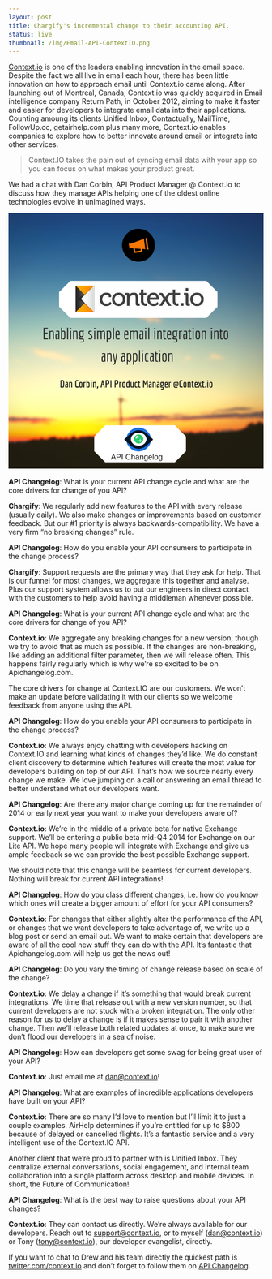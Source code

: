 ```yaml
---
layout: post
title: Chargify's incremental change to their accounting API.
status: live
thumbnail: /img/Email-API-ContextIO.png
---
```


[Context.io](https://www.context.io "Context.io") is one of the leaders enabling innovation in the email space. Despite the fact we all live in email each hour, there has been little innovation on how to approach email until Context.io came along. After launching out of Montreal, Canada, Context.io was quickly acquired in Email intelligence company Return Path, in October 2012, aiming to make it faster and easier for developers to integrate email data into their applications. Counting amoung its clients Unified Inbox, Contactually, MailTime, FollowUp.cc, getairhelp.com plus many more, Context.io enables companies to explore how to better innovate around email or integrate into other services. 

> Context.IO takes the pain out of syncing email data with your app so you can focus on what makes your product great.

We had a chat with Dan Corbin, API Product Manager @ Context.io to discuss how they manage APIs helping one of the oldest online technologies evolve in unimagined ways. 

![](/img/Email-API-ContextIO.png)


**API Changelog**: What is your current API change cycle and what are the core drivers for change of you API?

**Chargify**: We regularly add new features to the API with every release (usually daily). We also make changes or improvements based on customer feedback. But our #1 priority is always backwards-compatibility.  We have a very firm “no breaking changes” rule.


**API Changelog**: How do you enable your API consumers to participate in the change process?

**Chargify**: Support requests are the primary way that they ask for help.  That is our funnel for most changes, we aggregate this together and analyse. Plus our support system allows us to put our engineers in direct contact with the customers to help avoid having a middleman whenever possible.


**API Changelog**: What is your current API change cycle and what are the core drivers for change of you API?

**Context.io**: We aggregate any breaking changes for a new version, though we try to avoid that as much as possible. If the changes are non-breaking, like adding an additional filter parameter, then we will release often. This happens fairly regularly which is why we’re so excited to be on Apichangelog.com. 

The core drivers for change at Context.IO are our customers. We won’t make an update before validating it with our clients so we welcome feedback from anyone using the API. 


**API Changelog**: How do you enable your API consumers to participate in the change process?

**Context.io**: We always enjoy chatting with developers hacking on Context.IO and learning what kinds of changes they’d like. We do constant client discovery to determine which features will create the most value for developers building on top of our API. That’s how we source nearly every change we make. We love jumping on a call or answering an email thread to better understand what our developers want.


**API Changelog**: Are there any major change coming up for the remainder of 2014 or early next year you want to make your developers aware of?

**Context.io**: We’re in the middle of a private beta for native Exchange support. We’ll be entering a public beta mid-Q4 2014 for Exchange on our Lite API. We hope many people will integrate with Exchange and give us ample feedback so we can provide the best possible Exchange support.

We should note that this change will be seamless for current developers. Nothing will break for current API integrations!


**API Changelog**: How do you class different changes, i.e. how do you know which ones will create a bigger amount of effort for your API consumers?

**Context.io**: For changes that either slightly alter the performance of the API, or changes that we want developers to take advantage of, we write up a blog post or send an email out. We want to make certain that developers are aware of all the cool new stuff they can do with the API. It’s fantastic that Apichangelog.com will help us get the news out!


**API Changelog**: Do you vary the timing of change release based on scale of the change?

**Context.io**: We delay a change if it’s something that would break current integrations. We time that release out with a new version number, so that current developers are not stuck with a broken integration. The only other reason for us to delay a change is if it makes sense to pair it with another change. Then we’ll release both related updates at once, to make sure we don’t flood our developers in a sea of noise.


**API Changelog**: How can developers get some swag for being great user of your API?

**Context.io**: Just email me at dan@context.io!


**API Changelog**: What are examples of incredible applications developers have built on your API?

**Context.io**: There are so many I’d love to mention but I’ll limit it to just a couple examples. AirHelp determines if you’re entitled for up to $800 because of delayed or cancelled flights. It’s a fantastic service and a very intelligent use of the Context.IO API. 

Another client that we’re proud to partner with is Unified Inbox. They centralize external conversations, social engagement, and internal team collaboration into a single platform across desktop and mobile devices. In short, the Future of Communication! 


**API Changelog**: What is the best way to raise questions about your API changes?

**Context.io**: They can contact us directly. We’re always available for our developers. Reach out to support@context.io, or to myself (dan@context.io) or Tony (tony@context.io), our developer evangelist, directly. 


If you want to chat to Drew and his team directly the quickest path is [twitter.com/context.io](http://www.twitter.com/contextio "Context.io on Twitter") and don’t forget to follow them on [API Changelog](https://www.apichangelog.com/api/contextio "Context.io On API Changelog"). 

